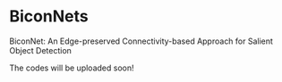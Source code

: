 # BiconNets
BiconNet: An Edge-preserved Connectivity-based Approach for Salient Object Detection

The codes will be uploaded soon!
